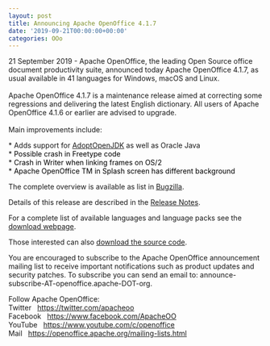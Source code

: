 ```yaml
---
layout: post
title: Announcing Apache OpenOffice 4.1.7
date: '2019-09-21T00:00:00+00:00'
categories: OOo
---
```

<p>21 September 2019 - Apache OpenOffice, the leading Open Source office 
document productivity suite, announced today Apache OpenOffice 4.1.7, as
 usual available in 41 languages for Windows, macOS and Linux.<br /><br />Apache
 OpenOffice 4.1.7 is a maintenance release aimed at correcting some 
regressions and delivering the latest English dictionary. All users of 
Apache OpenOffice 4.1.6 or earlier are advised to upgrade.<br /><br />Main improvements include:</p> 
  <p>* Adds support for <a href="https://adoptopenjdk.net/releases.html" class="external-link" rel="nofollow">AdoptOpenJDK</a> as well as Oracle Java<br />* <span style="color: #000000;">Possible crash in Freetype code</span><br />* <span style="color: #000000;">Crash in Writer when linking frames on OS/2</span><br />* <span style="color: #000000;">Apache OpenOffice TM in Splash screen has different background</span></p>
  <p> </p>The complete overview is available as list in <a title="Bugzilla" target="_blank" href="https://bz.apache.org/ooo/buglist.cgi?list_id=233429&amp;query_format=advanced&amp;resolution=FIXED&amp;resolution=FIXED_WITHOUT_CODE&amp;target_milestone=4.1.7">Bugzilla</a>.<br /> 
  <p>Details of this release are described in the <a target="_blank" title="Release Notes" href="https://cwiki.apache.org/confluence/display/OOOUSERS/AOO+4.1.7+Release+Notes">Release Notes</a>. <br /></p> 
  <p>For a complete list of available languages and language packs see the <a title="Apache OpenOffice - Official download" target="_blank" href="https://www.openoffice.org/download/">download webpage</a>.</p> 
  <p>Those interested can also <a title="Apache OpenOffice - Source code" target="_blank" href="https://openoffice.apache.org/downloads.html">download the source code</a>.</p> 
  <p>You
 are encouraged to subscribe to the Apache OpenOffice announcement 
mailing list to receive important notifications such as product updates 
and security patches. To subscribe you can send an email to: announce-subscribe-AT-openoffice.apache-DOT-org.</p> 
   
  Follow Apache OpenOffice:<br />Twitter&nbsp;&nbsp; <a href="https://twitter.com/apacheoo" title="Apache OpenOffice @Twitter">https://twitter.com/apacheoo</a><br />Facebook&nbsp;&nbsp; <a href="https://www.facebook.com/ApacheOO" title="Apache OpenOffice @ Facebook">https://www.facebook.com/ApacheOO</a><br />YouTube&nbsp;&nbsp; <a href="https://www.youtube.com/c/openoffice" title="Apache OpenOffice @ YouTube">https://www.youtube.com/c/openoffice</a><br />Mail&nbsp;&nbsp; <a title="Mail" href="https://openoffice.apache.org/mailing-lists.html">https://openoffice.apache.org/mailing-lists.html</a>
